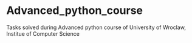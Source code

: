 # Advanced_python_course
Tasks solved during Advanced python course of University of Wroclaw, Institue of Computer Science
